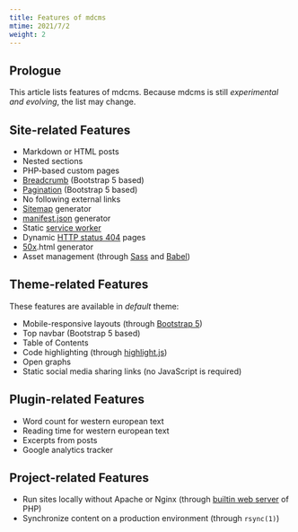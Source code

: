```yaml
---
title: Features of mdcms
mtime: 2021/7/2
weight: 2
---
```


## Prologue

This article lists features of mdcms. Because mdcms is still *experimental and evolving*, the list may change.

## Site-related Features

* Markdown or HTML posts
* Nested sections
* PHP-based custom pages
* [Breadcrumb](https://en.wikipedia.org/wiki/Breadcrumb_navigation) (Bootstrap 5 based)
* [Pagination](https://en.wikipedia.org/wiki/Pagination) (Bootstrap 5 based)
* No following external links
* [Sitemap](https://en.wikipedia.org/wiki/Site_map) generator
* [manifest.json](https://developer.mozilla.org/en-US/docs/Mozilla/Add-ons/WebExtensions/manifest.json) generator
* Static [service worker](https://developers.google.com/web/fundamentals/primers/service-workers)
* Dynamic [HTTP status 404](https://developer.mozilla.org/en-US/docs/Web/HTTP/Status/404) pages
* [50x](https://developer.mozilla.org/en-US/docs/Web/HTTP/Status/500).html generator
* Asset management (through [Sass](https://sass-lang.com/) and [Babel](https://babeljs.io/))

## Theme-related Features

These features are available in *default* theme:

* Mobile-responsive layouts (through [Bootstrap 5](https://getbootstrap.com/docs/5.0/getting-started/introduction/))
* Top navbar (Bootstrap 5 based)
* Table of Contents
* Code highlighting (through [highlight.js](https://highlightjs.org/))
* Open graphs
* Static social media sharing links (no JavaScript is required)

## Plugin-related Features

* Word count for western european text
* Reading time for western european text
* Excerpts from posts
* Google analytics tracker

## Project-related Features

* Run sites locally without Apache or Nginx (through [builtin web server](https://www.php.net/manual/en/features.commandline.webserver.php) of PHP)
* Synchronize content on a production environment (through `rsync(1)`)